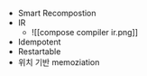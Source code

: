 - Smart Recompostion
- IR
	- ![[compose compiler ir.png]]
- Idempotent
- Restartable
- 위치 기반 memoziation